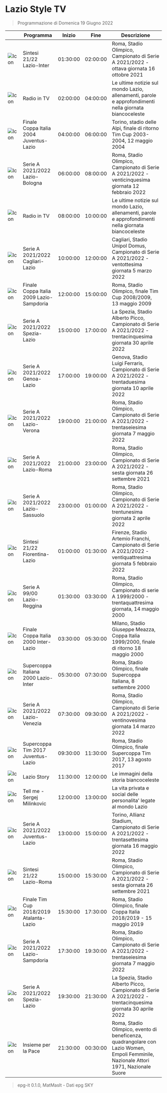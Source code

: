 # Lazio Style TV
> Programmazione di Domenica 19 Giugno 2022

||Programma|Inizio|Fine|Descrizione|
|---|---|---|---|---|
|![Icon](https://guidatv.sky.it/uuid/sportcalcio_cover_gc2KOQiZI.png)|Sintesi 21/22 Lazio-Inter|01:30:00|02:00:00|Roma, Stadio Olimpico, Campionato di Serie A 2021/2022 - ottava giornata 16 ottobre 2021
|![Icon](https://guidatv.sky.it/uuid/sportcalcio_cover_gc2KOQiZI.png)|Radio in TV|02:00:00|04:00:00|Le ultime notizie sul mondo Lazio, allenamenti, parole e approfondimenti nella giornata biancoceleste
|![Icon](https://guidatv.sky.it/uuid/sportcalcio_cover_gc2KOQiZI.png)|Finale Coppa Italia 2004 Juventus-Lazio|04:00:00|06:00:00|Torino, stadio delle Alpi, finale di ritorno Tim Cup 2003-2004, 12 maggio 2004
|![Icon](https://guidatv.sky.it/uuid/sportcalcio_cover_gc2KOQiZI.png)|Serie A 2021/2022 Lazio-Bologna|06:00:00|08:00:00|Roma, Stadio Olimpico, Campionato di Serie A 2021/2022 - venticinquesima giornata 12 febbraio 2022
|![Icon](https://guidatv.sky.it/uuid/sportcalcio_cover_gc2KOQiZI.png)|Radio in TV|08:00:00|10:00:00|Le ultime notizie sul mondo Lazio, allenamenti, parole e approfondimenti nella giornata biancoceleste
|![Icon](https://guidatv.sky.it/uuid/sportcalcio_cover_gc2KOQiZI.png)|Serie A 2021/2022 Cagliari-Lazio|10:00:00|12:00:00|Cagliari, Stadio Unipol Domus, Campionato di Serie A 2021/2022 - ventottesima giornata 5 marzo 2022
|![Icon](https://guidatv.sky.it/uuid/sportcalcio_cover_gc2KOQiZI.png)|Finale Coppa Italia 2009 Lazio-Sampdoria|12:00:00|15:00:00|Roma, Stadio Olimpico, finale Tim Cup 2008/2009, 13 maggio 2009
|![Icon](https://guidatv.sky.it/uuid/sportcalcio_cover_gc2KOQiZI.png)|Serie A 2021/2022 Spezia-Lazio|15:00:00|17:00:00|La Spezia, Stadio Alberto Picco, Campionato di Serie A 2021/2022 - trentacinquesima giornata 30 aprile 2022
|![Icon](https://guidatv.sky.it/uuid/sportcalcio_cover_gc2KOQiZI.png)|Serie A 2021/2022 Genoa-Lazio|17:00:00|19:00:00|Genova, Stadio Luigi Ferraris, Campionato di Serie A 2021/2022 - trentaduesima giornata 10 aprile 2022
|![Icon](https://guidatv.sky.it/uuid/sportcalcio_cover_gc2KOQiZI.png)|Serie A 2021/2022 Lazio-Verona|19:00:00|21:00:00|Roma, Stadio Olimpico, Campionato di Serie A 2021/2022 - trentaseiesima giornata 7 maggio 2022
|![Icon](https://guidatv.sky.it/uuid/sportcalcio_cover_gc2KOQiZI.png)|Serie A 2021/2022 Lazio-Roma|21:00:00|23:00:00|Roma, Stadio Olimpico, Campionato di Serie A 2021/2022 - sesta giornata 26 settembre 2021
|![Icon](https://guidatv.sky.it/uuid/sportcalcio_cover_gc2KOQiZI.png)|Serie A 2021/2022 Lazio-Sassuolo|23:00:00|01:00:00|Roma, Stadio Olimpico, Campionato di Serie A 2021/2022 - trentunesima giornata 2 aprile 2022
|![Icon](https://guidatv.sky.it/uuid/sportcalcio_cover_gc2KOQiZI.png)|Sintesi 21/22 Fiorentina-Lazio|01:00:00|01:30:00|Firenze, Stadio Artemio Franchi, Campionato di Serie A 2021/2022 - ventiquattresima giornata 5 febbraio 2022
|![Icon](https://guidatv.sky.it/uuid/sportcalcio_cover_gc2KOQiZI.png)|Serie A 99/00 Lazio-Reggina|01:30:00|03:30:00|Roma, Stadio Olimpico, Campionato di serie A 1999/2000 - trentaquattresima giornata, 14 maggio 2000
|![Icon](https://guidatv.sky.it/uuid/sportcalcio_cover_gc2KOQiZI.png)|Finale Coppa Italia 2000 Inter-Lazio|03:30:00|05:30:00|Milano, Stadio Giuseppe Meazza, Coppa Italia 1999/2000, finale di ritorno 18 maggio 2000
|![Icon](https://guidatv.sky.it/uuid/sportcalcio_cover_gc2KOQiZI.png)|Supercoppa Italiana 2000 Lazio-Inter|05:30:00|07:30:00|Roma, Stadio Olimpico, finale Supercoppa Italiana, 8 settembre 2000
|![Icon](https://guidatv.sky.it/uuid/sportcalcio_cover_gc2KOQiZI.png)|Serie A 2021/2022 Lazio-Venezia|07:30:00|09:30:00|Roma, Stadio Olimpico, Campionato di Serie A 2021/2022 - ventinovesima giornata 14 marzo 2022
|![Icon](https://guidatv.sky.it/uuid/sportcalcio_cover_gc2KOQiZI.png)|Supercoppa Tim 2017 Juventus-Lazio|09:30:00|11:30:00|Roma, Stadio Olimpico, finale Supercoppa Tim 2017, 13 agosto 2017
|![Icon](https://guidatv.sky.it/uuid/sportcalcio_cover_gc2KOQiZI.png)|Lazio Story|11:30:00|12:00:00|Le immagini della storia biancoceleste
|![Icon](https://guidatv.sky.it/uuid/sportcalcio_cover_gc2KOQiZI.png)|Tell me - Sergej Milinkovic|12:00:00|13:00:00|La vita privata e social delle personalita&#039; legate al mondo Lazio
|![Icon](https://guidatv.sky.it/uuid/sportcalcio_cover_gc2KOQiZI.png)|Serie A 2021/2022 Juventus-Lazio|13:00:00|15:00:00|Torino, Allianz Stadium, Campionato di Serie A 2021/2022 - trentasettesima giornata 16 maggio 2022
|![Icon](https://guidatv.sky.it/uuid/sportcalcio_cover_gc2KOQiZI.png)|Sintesi 21/22 Lazio-Roma|15:00:00|15:30:00|Roma, Stadio Olimpico, Campionato di Serie A 2021/2022 - sesta giornata 26 settembre 2021
|![Icon](https://guidatv.sky.it/uuid/sportcalcio_cover_gc2KOQiZI.png)|Finale Tim Cup 2018/2019 Atalanta-Lazio|15:30:00|17:30:00|Roma, Stadio Olimpico, finale Coppa Italia 2018/2019 - 15 maggio 2019
|![Icon](https://guidatv.sky.it/uuid/sportcalcio_cover_gc2KOQiZI.png)|Serie A 2021/2022 Lazio-Sampdoria|17:30:00|19:30:00|Roma, Stadio Olimpico, Campionato di Serie A 2021/2022 - trentaseiesima giornata 7 maggio 2022
|![Icon](https://guidatv.sky.it/uuid/sportcalcio_cover_gc2KOQiZI.png)|Serie A 2021/2022 Spezia-Lazio|19:30:00|21:30:00|La Spezia, Stadio Alberto Picco, Campionato di Serie A 2021/2022 - trentacinquesima giornata 30 aprile 2022
|![Icon](https://guidatv.sky.it/uuid/sportcalcio_cover_gc2KOQiZI.png)|Insieme per la Pace|21:30:00|00:30:00|Roma, Stadio Olimpico, evento di beneficenza, quadrangolare con Lazio Women, Empoli Femminile, Nazionale Attori 1971, Nazionale Suore



 > epg-it 0.1.0, MatMasIt - Dati epg SKY